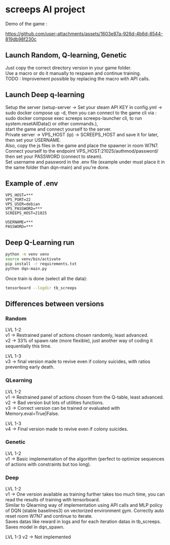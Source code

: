 # screeps AI project

Demo of the game :

https://github.com/user-attachments/assets/1603e87a-926d-4b6d-8544-819db98f230c

## Launch Random, Q-learning, Genetic

Just copy the correct directory version in your game folder.  
Use a macro or do it manually to respawn and continue training.  
TODO : Improvement possible by replacing the macro with API calls.  

## Launch Deep q-learning

Setup the server (setup-server -> Set your steam API KEY in config.yml -> sudo docker compose up -d, then you can connect to the game cli via : sudo docker compose exec screeps screeps-launcher cli, to run system.resetAllData() or other commands.),  
start the game and connect yourself to the server.  
Private server -> VPS_HOST (ip) -> SCREEPS_HOST and save it for later, then set your USERNAME.  
Also, copy the js files in the game and place the spawner in room W7N7.  
Connect yourself to the endpoint VPS_HOST:21025/authmod/password/ then set your PASSWORD (connect to steam).  
Set username and password in the .env file (example under must place it in the same folder than dqn-main) and you're done.  

## Example of .env

```env
VPS_HOST=***
VPS_PORT=22
VPS_USER=debian
VPS_PASSWORD=***
SCREEPS_HOST=21025

USERNAME=***
PASSWORD=***
```

## Deep Q-Learning run

```bash
python -m venv venv
source venv/bin/activate
pip install -r requirements.txt
python dqn-main.py
```

Once train is done (select all the data):

```bash
tensorboard --logdir tb_screeps
```

## Differences between versions

### Random

LVL 1-2  
v1 -> Restrained panel of actions chosen randomly, least advanced.  
v2 -> 33% of spawn rate (more flexible), just another way of coding it sequentially this time.  

LVL 1-3  
v3 -> final version made to revive even if colony suicides, with ratios preventing early death.  

### QLearning

LVL 1-2  
v1 -> Restrained panel of actions chosen from the Q-table, least advanced.  
v2 -> Bad version but lots of utilities functions.  
v3 -> Correct version can be trained or evaluated with Memory.eval=True|False.  

LVL 1-3  
v4 -> Final version made to revive even if colony suicides.  

### Genetic

LVL 1-2  
v1 -> Basic implementation of the algorithm (perfect to optimize sequences of actions with constraints but too long).  

### Deep

LVL 1-2  
v1 -> One version available as training further takes too much time, you can read the results of training with tensorboard.  
Similar to Qlearning way of implementation using API calls and MLP policy of DQN (stable baselines3) on vectorized environment gym. Correctly auto reset room W7N7 and continue to iterate.  
Saves datas like reward in logs and for each iteration datas in tb_screeps.  
Saves model in dqn_spawn.  

LVL 1-3
v2 -> Not implemented
